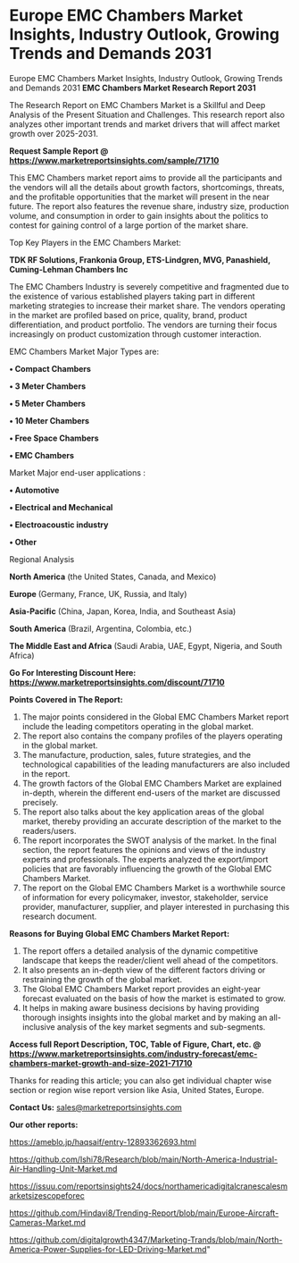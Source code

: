 # Europe EMC Chambers Market Insights, Industry Outlook, Growing Trends and Demands 2031
Europe EMC Chambers Market Insights, Industry Outlook, Growing Trends and Demands 2031
<strong>EMC Chambers Market Research Report 2031</strong>

The Research Report on EMC Chambers Market is a Skillful and Deep Analysis of the Present Situation and Challenges. This research report also analyzes other important trends and market drivers that will affect market growth over 2025-2031.

<strong>Request Sample Report @ <a href=https://www.marketreportsinsights.com/sample/71710>https://www.marketreportsinsights.com/sample/71710</a></strong>

This EMC Chambers market report aims to provide all the participants and the vendors will all the details about growth factors, shortcomings, threats, and the profitable opportunities that the market will present in the near future. The report also features the revenue share, industry size, production volume, and consumption in order to gain insights about the politics to contest for gaining control of a large portion of the market share.

Top Key Players in the EMC Chambers Market:

<strong>TDK RF Solutions, Frankonia Group, ETS-Lindgren, MVG, Panashield, Cuming-Lehman Chambers Inc</strong>

The EMC Chambers Industry is severely competitive and fragmented due to the existence of various established players taking part in different marketing strategies to increase their market share. The vendors operating in the market are profiled based on price, quality, brand, product differentiation, and product portfolio. The vendors are turning their focus increasingly on product customization through customer interaction.

EMC Chambers Market Major Types are:

<strong>• Compact Chambers

• 3 Meter Chambers

• 5 Meter Chambers

• 10 Meter Chambers

• Free Space Chambers

• EMC Chambers</strong>

Market Major end-user applications :

<strong>• Automotive

• Electrical and Mechanical

• Electroacoustic industry

• Other</strong>

Regional Analysis

</u><strong><b>North America</b></strong> (the United States, Canada, and Mexico)

<strong><b>Europe </b></strong>(Germany, France, UK, Russia, and Italy)

<strong><b>Asia-Pacific</b></strong> (China, Japan, Korea, India, and Southeast Asia)

<strong><b>South America</b></strong> (Brazil, Argentina, Colombia, etc.)

<strong><b>The Middle East and Africa</b></strong> (Saudi Arabia, UAE, Egypt, Nigeria, and South Africa)

<strong>Go For Interesting Discount Here: <a href=https://www.marketreportsinsights.com/discount/71710>https://www.marketreportsinsights.com/discount/71710</a></strong>

<strong>Points Covered in The Report:</strong>
<ol>
  <li>The major points considered in the Global EMC Chambers Market report include the leading competitors operating in the global market.</li>
  <li>The report also contains the company profiles of the players operating in the global market.</li>
  <li>The manufacture, production, sales, future strategies, and the technological capabilities of the leading manufacturers are also included in the report.</li>
  <li>The growth factors of the Global EMC Chambers Market are explained in-depth, wherein the different end-users of the market are discussed precisely.</li>
  <li>The report also talks about the key application areas of the global market, thereby providing an accurate description of the market to the readers/users.</li>
  <li>The report incorporates the SWOT analysis of the market. In the final section, the report features the opinions and views of the industry experts and professionals. The experts analyzed the export/import policies that are favorably influencing the growth of the Global EMC Chambers Market.</li>
  <li>The report on the Global EMC Chambers Market is a worthwhile source of information for every policymaker, investor, stakeholder, service provider, manufacturer, supplier, and player interested in purchasing this research document.</li>
</ol>
<strong>Reasons for Buying Global EMC Chambers Market Report:</strong>

<ol>
  <li>The report offers a detailed analysis of the dynamic competitive landscape that keeps the reader/client well ahead of the competitors.</li>
  <li>It also presents an in-depth view of the different factors driving or restraining the growth of the global market.</li>
  <li>The Global EMC Chambers Market report provides an eight-year forecast evaluated on the basis of how the market is estimated to grow.</li>
  <li>It helps in making aware business decisions by having providing thorough insights insights into the global market and by making an all-inclusive analysis of the key market segments and sub-segments.</li>
</ol>
<strong>Access full Report Description, TOC, Table of Figure, Chart, etc. @ <a href=https://www.marketreportsinsights.com/industry-forecast/emc-chambers-market-growth-and-size-2021-71710>https://www.marketreportsinsights.com/industry-forecast/emc-chambers-market-growth-and-size-2021-71710</a></strong>


Thanks for reading this article; you can also get individual chapter wise section or region wise report version like Asia, United States, Europe.

<strong>Contact Us:</strong>
sales@marketreportsinsights.com

<strong>Our other reports:</strong>

<a href=https://ameblo.jp/haqsaif/entry-12893362693.html>https://ameblo.jp/haqsaif/entry-12893362693.html</a>

<a href=https://github.com/Ishi78/Research/blob/main/North-America-Industrial-Air-Handling-Unit-Market.md>https://github.com/Ishi78/Research/blob/main/North-America-Industrial-Air-Handling-Unit-Market.md</a>

<a href=https://issuu.com/reportsinsights24/docs/northamericadigitalcranescalesmarketsizescopeforec>https://issuu.com/reportsinsights24/docs/northamericadigitalcranescalesmarketsizescopeforec</a>

<a href=https://github.com/Hindavi8/Trending-Report/blob/main/Europe-Aircraft-Cameras-Market.md>https://github.com/Hindavi8/Trending-Report/blob/main/Europe-Aircraft-Cameras-Market.md</a>

<a href=https://github.com/digitalgrowth4347/Marketing-Trands/blob/main/North-America-Power-Supplies-for-LED-Driving-Market.md>https://github.com/digitalgrowth4347/Marketing-Trands/blob/main/North-America-Power-Supplies-for-LED-Driving-Market.md</a>"
